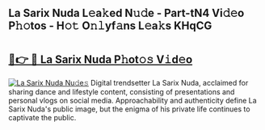 ## La Sarix Nuda L𝚎a𝚔ed N𝚞𝚍e - Part-tN4 Vi𝚍𝚎o P𝚑𝚘tos - H𝚘𝚝 O𝚗𝚕yf𝚊ns L𝚎a𝚔s KHqCG

# <h2><a href="http://kfconwj.oniu.top/?m=La+Sarix+Nuda">🔗👉 🔴 La Sarix Nuda P𝚑ot𝚘𝚜 V𝚒d𝚎o</a></h2>

[![La Sarix Nuda Nu𝚍e𝚜](https://i.imgur.com/0qMVB7G.gif)](http://kfconwj.oniu.top/?m=La+Sarix+Nuda)
Digital trendsetter La Sarix Nuda, acclaimed for sharing dance and lifestyle content, consisting of presentations and personal vlogs on social media. Approachability and authenticity define La Sarix Nuda's public image, but the enigma of his private life continues to captivate the public.  
